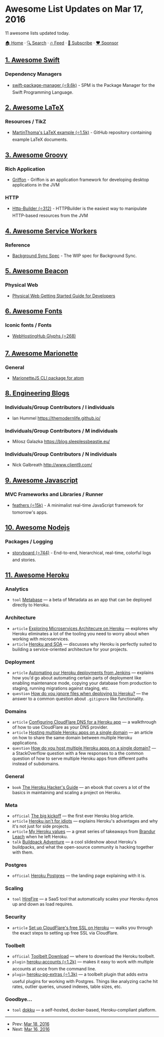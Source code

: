 # Awesome List Updates on Mar 17, 2016

11 awesome lists updated today.

[🏠 Home](/README.md) · [🔍 Search](https://www.trackawesomelist.com/search/) · [🔥 Feed](https://www.trackawesomelist.com/rss.xml) · [📮 Subscribe](https://trackawesomelist.us17.list-manage.com/subscribe?u=d2f0117aa829c83a63ec63c2f&id=36a103854c) · [❤️  Sponsor](https://github.com/sponsors/theowenyoung)



## [1. Awesome Swift](/content/matteocrippa/awesome-swift/README.md)

### Dependency Managers

*   [swift-package-manager (⭐9.6k)](https://github.com/apple/swift-package-manager) - SPM is the Package Manager for the Swift Programming Language.

## [2. Awesome LaTeX](/content/egeerardyn/awesome-LaTeX/README.md)

### Resources / TikZ

*   [MartinThoma's LaTeX example (⭐1.5k)](https://github.com/MartinThoma/LaTeX-examples/) - GitHub repository containing example LaTeX documents.

## [3. Awesome Groovy](/content/kdabir/awesome-groovy/README.md)

### Rich Application

*   [Griffon](http://griffon-framework.org/) - Griffon is an application framework for developing desktop applications in the JVM

### HTTP

*   [Http-Builder (⭐312)](https://github.com/jgritman/httpbuilder) - HTTPBuilder is the easiest way to manipulate HTTP-based resources from the JVM

## [4. Awesome Service Workers](/content/TalAter/awesome-service-workers/README.md)

### Reference

*   [Background Sync Spec](https://wicg.github.io/BackgroundSync/spec/) - The WIP spec for Background Sync.

## [5. Awesome Beacon](/content/rabschi/awesome-beacon/README.md)

### Physical Web

*   [Physical Web Getting Started Guide for Developers](https://docs.google.com/document/d/1VC9umaw9TItV31WrcX0eJ9xVsfXXQoWvUjuSqWXmH8A)

## [6. Awesome Fonts](/content/brabadu/awesome-fonts/README.md)

### Iconic fonts / Fonts

*   [WebHostingHub Glyphs (⭐268)](https://github.com/whhglyphs/webhostinghub-glyphs)

## [7. Awesome Marionette](/content/sadcitizen/awesome-marionette/README.md)

### General

*   [MarionetteJS CLI package for atom](https://atom.io/packages/atom-marionettejs-cli)

## [8. Engineering Blogs](/content/kilimchoi/engineering-blogs/README.md)

### Individuals/Group Contributors / I individuals

*   Ian Hummel <https://themodernlife.github.io/>

### Individuals/Group Contributors / M individuals

*   Milosz Galazka <https://blog.sleeplessbeastie.eu/>

### Individuals/Group Contributors / N individuals

*   Nick Galbreath <http://www.client9.com/>

## [9. Awesome Javascript](/content/sorrycc/awesome-javascript/README.md)

### MVC Frameworks and Libraries / Runner

*   [feathers (⭐15k)](https://github.com/feathersjs/feathers) - A minimalist real-time JavaScript framework for tomorrow's apps.

## [10. Awesome Nodejs](/content/sindresorhus/awesome-nodejs/README.md)

### Packages / Logging

*   [storyboard (⭐744)](https://github.com/guigrpa/storyboard) - End-to-end, hierarchical, real-time, colorful logs and stories.

## [11. Awesome Heroku](/content/ianstormtaylor/awesome-heroku/README.md)

### Analytics

*   `tool` [Metabase](http://www.metabase.com/docs/v0.13.3/operations-guide/running-metabase-on-heroku.html) — a beta of Metadata as an app that can be deployed directly to Heroku.

### Architecture

*   `article` [Exploring Microservices Architecure on Heroku](http://blog.codeship.com/exploring-microservices-architecture-on-heroku/) — explores why Heroku eliminates a lot of the tooling you need to worry about when working with microservices.
*   `article` [Heroku and SOA](https://www.rdegges.com/2014/heroku-and-soa/) — discusses why Heroku is perfectly suited to building a service-oriented architecture for your projects.

### Deployment

*   `article` [Automating our Heroku deployments from Jenkins](https://www.paulfurley.com/automating-heroku-deployments-from-jenkins/) — explains how you'd go about automating certain parts of deployment like enabling maintenance mode, copying your database from production to staging, running migrations against staging, etc.
*   `question` [How do you ignore files when deploying to Heroku?](http://stackoverflow.com/questions/12523435/how-do-i-ignore-folders-and-files-when-pushing-to-heroku-with-a-rails-app) — the answer to a common question about `.gitignore` like functionality.

### Domains

*   `article` [Configuring CloudFlare DNS for a Heroku app](http://www.higherorderheroku.com/articles/cloudflare-dns-heroku/) — a walkthrough of how to use CloudFlare as your DNS provider.
*   `article` [Hosting multiple Heroku apps on a single domain](https://pilot.co/blog/hosting-multiple-heroku-apps-on-a-single-domain/) — an article on how to share the same domain between multiple Heroku applications.
*   `question` [How do you host multiple Heroku apps on a single domain?](http://stackoverflow.com/questions/19119164/multiple-heroku-apps-on-a-single-domain) — a StackOverflow question with a few responses to a the common question of how to serve multiple Heroku apps from different paths instead of subdomains.

### General

*   `book` [The Heroku Hacker's Guide](http://www.theherokuhackersguide.com/) — an ebook that covers a lot of the basics in maintaining and scaling a project on Heroku.

### Meta

*   `official` [The big kickoff](https://blog.heroku.com/archives/2007/10/30/the_big_kickoff) — the first ever Heroku blog article.
*   `article` [Heroku isn't for idiots](https://www.rdegges.com/2012/heroku-isnt-for-idiots/) — explains Heroku's advantages and why it's not just for side projects.
*   `article` [My Heroku values](https://brandur.org/heroku-values) — a great series of takeaways from [Brandur Leach](https://twitter.com/brandur) when he left Heroku.
*   `talk` [Buildpack Adventure](http://buildpack-adventure.herokuapp.com/) — a cool slideshow about Heroku's buildpacks, and what the open-source community is hacking together with them.

### Postgres

*   `official` [Heroku Postgres](https://www.heroku.com/postgres) — the landing page explaining with it is.

### Scaling

*   `tool` [HireFire](https://www.hirefire.io/) — a SaaS tool that automatically scales your Heroku dynos up and down as load requires.

### Security

*   `article` [Set up CloudFlare's free SSL on Heroku](https://robots.thoughtbot.com/set-up-cloudflare-free-ssl-on-heroku) — walks you through the exact steps to setting up free SSL via Cloudflare.

### Toolbelt

*   `official` [Toolbelt Download](https://toolbelt.heroku.com/) — where to download the Heroku toolbelt.
*   `plugin` [heroku-accounts (⭐1.2k)](https://github.com/ddollar/heroku-accounts) — makes it easy to work with multiple accounts at once from the command line.
*   `plugin` [heroku-pg-extras (⭐1.3k)](https://github.com/heroku/heroku-pg-extras) — a toolbelt plugin that adds extra useful plugins for working with Postgres. Things like analyzing cache hit rates, outlier queries, unused indexes, table sizes, etc.

### Goodbye...

*   `tool` [dokku](http://dokku.viewdocs.io/dokku/) — a self-hosted, docker-based, Heroku-compliant platform.

---

- Prev: [Mar 18, 2016](/content/2016/03/18/README.md)
- Next: [Mar 16, 2016](/content/2016/03/16/README.md)
